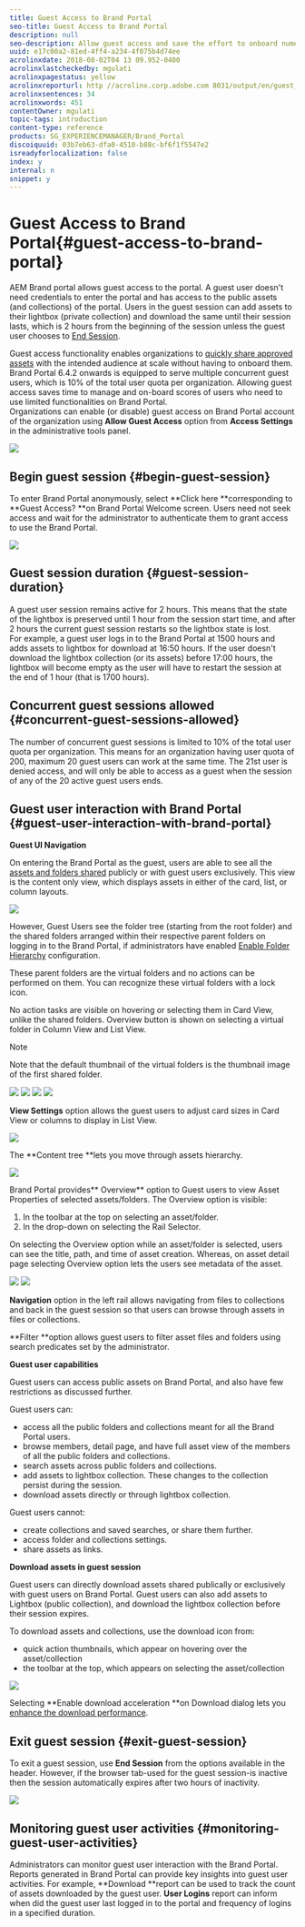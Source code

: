 ```yaml
---
title: Guest Access to Brand Portal
seo-title: Guest Access to Brand Portal
description: null
seo-description: Allow guest access and save the effort to onboard numerous users who do not need to be authenticated.
uuid: e17c00a2-81ed-4ff4-a234-4f075b4d74ee
acrolinxdate: 2018-08-02T04 13 09.952-0400
acrolinxlastcheckedby: mgulati
acrolinxpagestatus: yellow
acrolinxreporturl: http //acrolinx.corp.adobe.com 8031/output/en/guest_access_krs_workflow_3f37e6b7b8c61945_100_report.xml
acrolinxsentences: 34
acrolinxwords: 451
contentOwner: mgulati
topic-tags: introduction
content-type: reference
products: SG_EXPERIENCEMANAGER/Brand_Portal
discoiquuid: 03b7eb63-dfa0-4510-b88c-bf6f1f5547e2
isreadyforlocalization: false
index: y
internal: n
snippet: y
---
```


# Guest Access to Brand Portal{#guest-access-to-brand-portal}

AEM Brand portal allows guest access to the portal. A guest user doesn't need credentials to enter the portal and has access to the public assets (and collections) of the portal. Users in the guest session can add assets to their lightbox (private collection) and download the same until their session lasts, which is 2 hours from the beginning of the session unless the guest user chooses to [End Session](/guest-access.md#main-pars_header).

Guest access functionality enables organizations to [quickly share approved assets](/brand-portal-sharing-folders.md#Sharefolders) with the intended audience at scale without having to onboard them. Brand Portal 6.4.2 onwards is equipped to serve multiple concurrent guest users, which is 10% of the total user quota per organization. Allowing guest access saves time to manage and on-board scores of users who need to use limited functionalities on Brand Portal.  
Organizations can enable (or disable) guest access on Brand Portal account of the organization using **Allow Guest Access** option from **Access Settings** in the administrative tools panel.

<!-- 

Comment Type: annotation
Last Modified By: mgulati
Last Modified Date: 2018-08-17T10:42:59.879-0400

Removed the first para: "AEM Assets Brand Portal allows public users to enter the portal anonymously and have restricted access to the allowed public resources as guests. Organization users with guest role need not seek access and authentication from administrators."

 -->

![](assets/Enable-guest-access.png) 

## Begin guest session {#begin-guest-session}

To enter Brand Portal anonymously, select **Click here **corresponding to **Guest Access? **on Brand Portal Welcome screen. Users need not seek access and wait for the administrator to authenticate them to grant access to use the Brand Portal.

![](assets/BP-Login-Screen-1.png) 

## Guest session duration {#guest-session-duration}

A guest user session remains active for 2 hours. This means that the state of the lightbox is preserved until 1 hour from the session start time, and after 2 hours the current guest session restarts so the lightbox state is lost.  
For example, a guest user logs in to the Brand Portal at 1500 hours and adds assets to lightbox for download at 16:50 hours. If the user doesn't download the lightbox collection (or its assets) before 17:00 hours, the lightbox will become empty as the user will have to restart the session at the end of 1 hour (that is 1700 hours).

## Concurrent guest sessions allowed {#concurrent-guest-sessions-allowed}

The number of concurrent guest sessions is limited to 10% of the total user quota per organization. This means for an organization having user quota of 200, maximum 20 guest users can work at the same time. The 21st user is denied access, and will only be able to access as a guest when the session of any of the 20 active guest users ends.

## Guest user interaction with Brand Portal {#guest-user-interaction-with-brand-portal}

**Guest UI Navigation**

On entering the Brand Portal as the guest, users are able to see all the [assets and folders shared](/brand-portal-sharing-folders.md#Sharefolders) publicly or with guest users exclusively. This view is the content only view, which displays assets in either of the card, list, or column layouts.

![](assets/Disabled-Folder-Hierarchy1-1.png)

However, Guest Users see the folder tree (starting from the root folder) and the shared folders arranged within their respective parent folders on logging in to the Brand Portal, if administrators have enabled [Enable Folder Hierarchy](/brand-portal-general-configuration.md#main-pars_header_1621071021) configuration.

These parent folders are the virtual folders and no actions can be performed on them. You can recognize these virtual folders with a lock icon.

No action tasks are visible on hovering or selecting them in Card View, unlike the shared folders. Overview button is shown on selecting a virtual folder in Column View and List View.

>[!NOTE]
>
>Note that the default thumbnail of the virtual folders is the thumbnail image of the first shared folder.

![](assets/Enabled-Hierarchy1-1.png)  ![](assets/Hierarchy1-Nonadmin-1.png)  ![](assets/Hierarchy-Nonadmin.png)  ![](assets/Hierarchy2-Nonadmin.png)

**View Settings** option allows the guest users to adjust card sizes in Card View or columns to display in List View.

![](assets/Nav-Guest-User.png)

The **Content tree **lets you move through assets hierarchy.

![](assets/Guest-Login-UI.png)

Brand Portal provides** Overview** option to Guest users to view Asset Properties of selected assets/folders. The Overview option is visible:

1. In the toolbar at the top on selecting an asset/folder.
1. In the drop-down on selecting the Rail Selector.

On selecting the Overview option while an asset/folder is selected, users can see the title, path, and time of asset creation. Whereas, on asset detail page selecting Overview option lets the users see metadata of the asset.

![](assets/Overview-Option-2.png)  ![](assets/Overview-Rail-Selector-2.png)

**Navigation** option in the left rail allows navigating from files to collections and back in the guest session so that users can browse through assets in files or collections.

**Filter **option allows guest users to filter asset files and folders using search predicates set by the administrator.

**Guest user capabilities**

Guest users can access public assets on Brand Portal, and also have few restrictions as discussed further.

Guest users can:

* access all the public folders and collections meant for all the Brand Portal users.
* browse members, detail page, and have full asset view of the members of all the public folders and collections.
* search assets across public folders and collections.
* add assets to lightbox collection. These changes to the collection persist during the session.
* download assets directly or through lightbox collection.

Guest users cannot:

* create collections and saved searches, or share them further.
* access folder and collections settings.
* share assets as links.

**Download assets in guest session**

Guest users can directly download assets shared publically or exclusively with guest users on Brand Portal. Guest users can also add assets to Lightbox (public collection), and download the lightbox collection before their session expires.

To download assets and collections, use the download icon from:

* quick action thumbnails, which appear on hovering over the asset/collection
* the toolbar at the top, which appears on selecting the asset/collection

![](assets/Download-on-Guest.png)

Selecting **Enable download acceleration **on Download dialog lets you [enhance the download performance](/accelerated-download.md#main-pars_header_405749062).

## Exit guest session {#exit-guest-session}

To exit a guest session, use **End Session** from the options available in the header. However, if the browser tab-used for the guest session-is inactive then the session automatically expires after two hours of inactivity.

![](assets/End-guest-session.png) 

## Monitoring guest user activities {#monitoring-guest-user-activities}

Administrators can monitor guest user interaction with the Brand Portal. Reports generated in Brand Portal can provide key insights into guest user activities. For example, **Download **report can be used to track the count of assets downloaded by the guest user. **User Logins** report can inform when did the guest user last logged in to the portal and frequency of logins in a specified duration.
